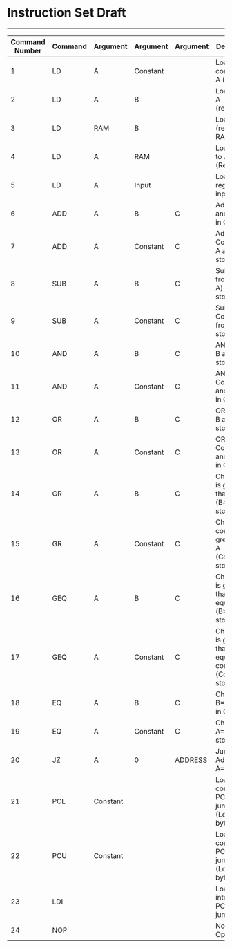 # Instruction Set Draft #

---

Command Number | Command | Argument | Argument | Argument | Description
--- | ---- | --- | -------- | ------- | -----------|
1   |  LD  |    A     | Constant |         | Loads constant to A (register)
2   |  LD  |    A     |    B     |         | Loads B to A (registers)
3   |  LD  |   RAM    |    B     |         | Loads B (register) to RAM
4   |  LD  |    A     |   RAM    |         | Loads RAM to A (Register)
5   |  LD  |    A     |  Input   |         | Loads register to input
6   |  ADD |    A     |    B     |    C    | Adds B to A and stores in C
7   |  ADD |    A     | Constant |    C    | Adds Constant to A and stores in C
8   |  SUB |    A     |    B     |    C    | Subtracts A from B (B-A) and stores in C
9   |  SUB |    A     | Constant |    C    | Subtracts Constant from A and stores in C
10  |  AND |    A     |    B     |    C    | ANDs A and B and stores in C
11  |  AND |    A     | Constant |    C    | ANDs A and Constant and stores in C
12  |  OR  |    A     |    B     |    C    | ORs A and B and stores in C
13  |  OR  |    A     | Constant |    C    | ORs A and Constant and stores in C
14  |  GR  |    A     |    B     |    C    | Checks if B is greater than A (B>A), stores in C
15  |  GR  |    A     | Constant |    C    | Checks if constant is greater than A (Const>A), stores in C
16  |  GEQ |    A     |    B     |    C    | Checks if B is greater than or equal to A (B>A), stores in C
17  |  GEQ |    A     | Constant |    C    | Checks if B is greater than or equal to constant (Const>A), stores in C
18  |  EQ  |    A     |    B     |    C    | Checks if B=0, store in C
19  |  EQ  |    A     | Constant |    C    | Checks if A=Constant, store in C
20  |  JZ  |    A     |    0     | ADDRESS | Jumps to Address if A=0
21  |  PCL | Constant |          |         | Loads constant to PC and jumps (Lower byte)
22  |  PCU | Constant |          |         | Loads constant to PC and jumps (Lower byte)
23  |  LDI |          |          |         | Loads interrupt to PC and jumps
24  |  NOP |          |          |         | No Operation
